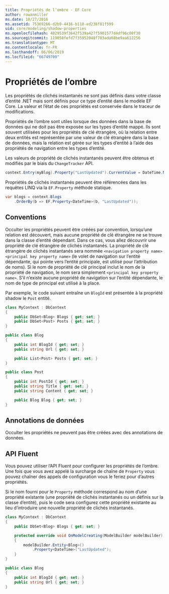 ```yaml
---
title: Propriétés de l’ombre - EF Core
author: rowanmiller
ms.date: 10/27/2016
ms.assetid: 75369266-d2b9-4416-b118-ed238f81f599
uid: core/modeling/shadow-properties
ms.openlocfilehash: 4029539f3642f539a427f5901577d4df96c00f30
ms.sourcegitcommit: 119058fefd7f35952048f783ada68be9aa612256
ms.translationtype: MT
ms.contentlocale: fr-FR
ms.lasthandoff: 06/06/2019
ms.locfileid: "66749700"
---
```

# <a name="shadow-properties"></a>Propriétés de l’ombre

Les propriétés de clichés instantanés ne sont pas définis dans votre classe d’entité .NET mais sont définis pour ce type d’entité dans le modèle EF Core. La valeur et l’état de ces propriétés est conservée dans le traceur de modifications.

Propriétés de l’ombre sont utiles lorsque des données dans la base de données qui ne doit pas être exposée sur les types d’entité mappé. Ils sont souvent utilisées pour les propriétés de clé étrangère, où la relation entre deux entités est représentée par une valeur de clé étrangère dans la base de données, mais la relation est gérée sur les types d’entité à l’aide des propriétés de navigation entre les types d’entité.

Les valeurs de propriété de clichés instantanés peuvent être obtenus et modifiés par le biais du `ChangeTracker` API.

``` csharp
context.Entry(myBlog).Property("LastUpdated").CurrentValue = DateTime.Now;
```

Propriétés de clichés instantanés peuvent être référencées dans les requêtes LINQ via la `EF.Property` méthode statique.

``` csharp
var blogs = context.Blogs
    .OrderBy(b => EF.Property<DateTime>(b, "LastUpdated"));
```

## <a name="conventions"></a>Conventions

Occulter les propriétés peuvent être créées par convention, lorsqu’une relation est découvert, mais aucune propriété de clé étrangère ne se trouve dans la classe d’entité dépendant. Dans ce cas, vous allez découvrir une propriété de clé étrangère de clichés instantanés. La propriété de clé étrangère de clichés instantanés sera nommée `<navigation property name><principal key property name>` (le volet de navigation sur l’entité dépendante, qui pointe vers l’entité principale, est utilisé pour l’attribution de noms). Si le nom de propriété de clé principal inclut le nom de la propriété de navigation, le nom sera simplement `<principal key property name>`. S’il n’existe aucune propriété de navigation sur l’entité dépendante, le nom de type de principal est utilisé à la place.

Par exemple, le code suivant entraîne un `BlogId` est présentée à la propriété shadow le `Post` entité.

<!-- [!code-csharp[Main](samples/core/Modeling/Conventions/Samples/ShadowForeignKey.cs)] -->
``` csharp
class MyContext : DbContext
{
    public DbSet<Blog> Blogs { get; set; }
    public DbSet<Post> Posts { get; set; }
}

public class Blog
{
    public int BlogId { get; set; }
    public string Url { get; set; }

    public List<Post> Posts { get; set; }
}

public class Post
{
    public int PostId { get; set; }
    public string Title { get; set; }
    public string Content { get; set; }

    public Blog Blog { get; set; }
}
```

## <a name="data-annotations"></a>Annotations de données

Occulter les propriétés ne peuvent pas être créées avec des annotations de données.

## <a name="fluent-api"></a>API Fluent

Vous pouvez utiliser l’API Fluent pour configurer les propriétés de l’ombre. Une fois que vous avez appelé la surcharge de chaîne de `Property` vous pouvez chaîner des appels de configuration vous le feriez pour d’autres propriétés.

Si le nom fourni pour le `Property` méthode correspond au nom d’une propriété existante (une propriété de clichés instantanés ou un définis sur la classe d’entité), puis le code sera configurez cette propriété existante au lieu d’introduire une nouvelle propriété de clichés instantanés.

<!-- [!code-csharp[Main](samples/core/Modeling/FluentAPI/Samples/ShadowProperty.cs?highlight=7,8)] -->
``` csharp
class MyContext : DbContext
{
    public DbSet<Blog> Blogs { get; set; }

    protected override void OnModelCreating(ModelBuilder modelBuilder)
    {
        modelBuilder.Entity<Blog>()
            .Property<DateTime>("LastUpdated");
    }
}

public class Blog
{
    public int BlogId { get; set; }
    public string Url { get; set; }
}
```
